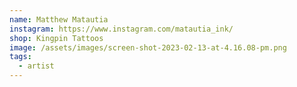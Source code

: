 ```yaml
---
name: Matthew Matautia
instagram: https://www.instagram.com/matautia_ink/
shop: Kingpin Tattoos
image: /assets/images/screen-shot-2023-02-13-at-4.16.08-pm.png
tags:
  - artist
---
```

